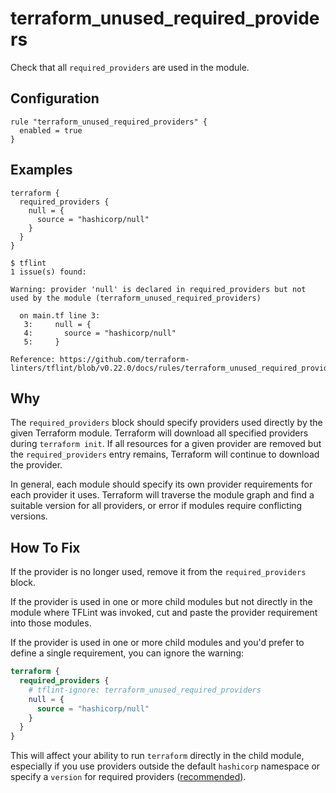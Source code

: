 # terraform_unused_required_providers

Check that all `required_providers` are used in the module.

## Configuration

```hcl
rule "terraform_unused_required_providers" {
  enabled = true
}
```

## Examples

```hcl
terraform {
  required_providers {
    null = {
      source = "hashicorp/null"
    }
  }
}
```

```
$ tflint
1 issue(s) found:

Warning: provider 'null' is declared in required_providers but not used by the module (terraform_unused_required_providers)

  on main.tf line 3:
   3:     null = {
   4:       source = "hashicorp/null"
   5:     }

Reference: https://github.com/terraform-linters/tflint/blob/v0.22.0/docs/rules/terraform_unused_required_providers.md
```

## Why

The `required_providers` block should specify providers used directly by the given Terraform module. Terraform will download all specified providers during `terraform init`. If all resources for a given provider are removed but the `required_providers` entry remains, Terraform will continue to download the provider.

In general, each module should specify its own provider requirements for each provider it uses. Terraform will traverse the module graph and find a suitable version for all providers, or error if modules require conflicting versions. 

## How To Fix

If the provider is no longer used, remove it from the `required_providers` block. 

If the provider is used in one or more child modules but not directly in the module where TFLint was invoked, cut and paste the provider requirement into those modules.

If the provider is used in one or more child modules and you'd prefer to define a single requirement, you can ignore the warning:

```tf
terraform {
  required_providers {
    # tflint-ignore: terraform_unused_required_providers
    null = {
      source = "hashicorp/null"
    }
  }
}
```

This will affect your ability to run `terraform` directly in the child module, especially if you use providers outside the default `hashicorp` namespace or specify a `version` for required providers ([recommended](./terraform_required_providers.md)).
